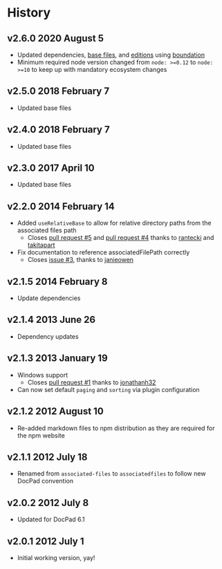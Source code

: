 # History

## v2.6.0 2020 August 5

-   Updated dependencies, [base files](https://github.com/bevry/base), and [editions](https://editions.bevry.me) using [boundation](https://github.com/bevry/boundation)
-   Minimum required node version changed from `node: >=0.12` to `node: >=10` to keep up with mandatory ecosystem changes

## v2.5.0 2018 February 7

-   Updated base files

## v2.4.0 2018 February 7

-   Updated base files

## v2.3.0 2017 April 10

-   Updated base files

## v2.2.0 2014 February 14

-   Added `useRelativeBase` to allow for relative directory paths from the associated files path
    -   Closes [pull request #5](https://github.com/docpad/docpad-plugin-associatedfiles/pull/5) and [pull request #4](https://github.com/docpad/docpad-plugin-associatedfiles/pull/4) thanks to [rantecki](https://github.com/rantecki) and [takitapart](https://github.com/takitapart)
-   Fix documentation to reference associatedFilePath correctly
    -   Closes [issue #3](https://github.com/docpad/docpad-plugin-associatedfiles/issues/3), thanks to [janieowen](https://github.com/jamieowen)

## v2.1.5 2014 February 8

-   Update dependencies

## v2.1.4 2013 June 26

-   Dependency updates

## v2.1.3 2013 January 19

-   Windows support
    -   Closes [pull request #1](https://github.com/docpad/docpad-plugin-associatedfiles/pull/1) thanks to [jonathanh32](https://github.com/jonathanh32)
-   Can now set default `paging` and `sorting` via plugin configuration

## v2.1.2 2012 August 10

-   Re-added markdown files to npm distribution as they are required for the npm website

## v2.1.1 2012 July 18

-   Renamed from `associated-files` to `associatedfiles` to follow new DocPad convention

## v2.0.2 2012 July 8

-   Updated for DocPad 6.1

## v2.0.1 2012 July 1

-   Initial working version, yay!
